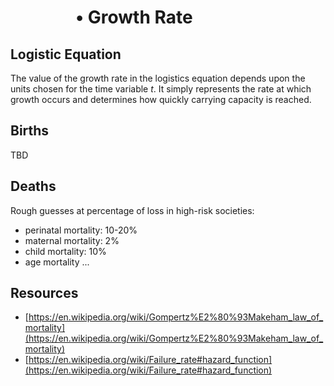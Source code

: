 #       • Growth Rate

## Logistic Equation

The value of the growth rate in the logistics equation depends upon the units chosen for the time variable _t_. It simply represents the rate at which growth occurs and determines how quickly carrying capacity is reached.


## Births

TBD


## Deaths

Rough guesses at percentage of loss in high-risk societies:

* perinatal mortality: 10-20%
* maternal mortality: 2%
* child mortality: 10%
* age mortality ...

## Resources

* [https://en.wikipedia.org/wiki/Gompertz%E2%80%93Makeham_law_of_mortality](https://en.wikipedia.org/wiki/Gompertz%E2%80%93Makeham_law_of_mortality)
* [https://en.wikipedia.org/wiki/Failure_rate#hazard_function](https://en.wikipedia.org/wiki/Failure_rate#hazard_function)

